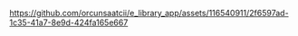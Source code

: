 https://github.com/orcunsaatcii/e_library_app/assets/116540911/2f6597ad-1c35-41a7-8e9d-424fa165e667
